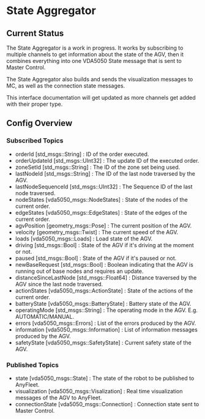 # State Aggregator

## Current Status

The State Aggregator is a work in progress. It works by subscribing to multiple channels to get information about the state of the AGV, then it combines everything into one VDA5050 State message that is sent to Master Control.

The State Aggregator also builds and sends the visualization messages to MC, as well as the connection state messages.

This interface documentation will get updated as more channels get added with their proper type.

## Config Overview

### Subscribed Topics

* orderId [std_msgs::String] : ID of the order executed.
* orderUpdateId [std_msgs::UInt32] : The update ID of the executed order.
* zoneSetId [std_msgs::String] : The ID of the zone set being used.
* lastNodeId [std_msgs::String] : The ID of the last node traversed by the AGV.
* lastNodeSequenceId [std_msgs::UInt32] : The Sequence ID of the last node traversed.
* nodeStates [vda5050_msgs::NodeStates] : State of the nodes of the current order.
* edgeStates [vda5050_msgs::EdgeStates] : State of the edges of the current order.
* agvPosition [geometry_msgs::Pose] : The current position of the AGV.
* velocity [geometry_msgs::Twist] : The current speed of the AGV.
* loads [vda5050_msgs::Loads] : Load state of the AGV.
* driving [std_msgs::Bool] : State of the AGV if it's driving at the moment or not.
* paused [std_msgs::Bool] : State of the AGV if it's paused or not.
* newBaseRequest [std_msgs::Bool] : Boolean indicating that the AGV is running out of base nodes and requires an update.
* distanceSinceLastNode [std_msgs::Float64] : Distance traversed by the AGV since the last node traversed.
* actionStates [vda5050_msgs::ActionState] : State of the actions of the current order.
* batteryState [vda5050_msgs::BatteryState] : Battery state of the AGV.
* operatingMode [std_msgs::String] : The operating mode in the AGV. E.g. AUTOMATIC/MANUAL.
* errors [vda5050_msgs::Errors] : List of the errors produced by the AGV.
* information [vda5050_msgs::Information] : List of information messages produced by the AGV.
* safetyState [vda5050_msgs::SafetyState] : Current safety state of the AGV.

### Published Topics

* state [vda5050_msgs::State] : The state of the robot to be published to AnyFleet.
* visualization [vda5050_msgs::Visalization] : Real time visualization messages of the AGV to AnyFleet.
* connectionState [vda5050_msgs::Connection] : Connection state sent to Master Control.
